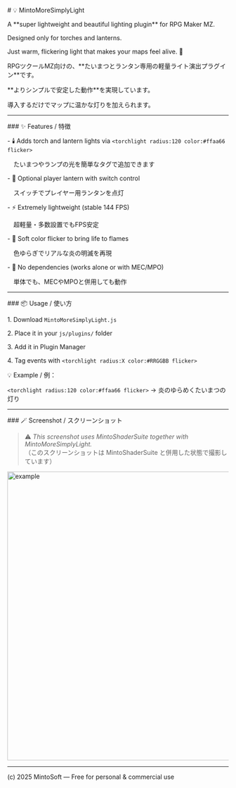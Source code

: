 \# 💡 MintoMoreSimplyLight  

A \*\*super lightweight and beautiful lighting plugin\*\* for RPG Maker MZ.  

Designed only for torches and lanterns.  

Just warm, flickering light that makes your maps feel alive. 🌙  



RPGツクールMZ向けの、\*\*たいまつとランタン専用の軽量ライト演出プラグイン\*\*です。  

\*\*よりシンプルで安定した動作\*\*を実現しています。  

導入するだけでマップに温かな灯りを加えられます。  



---



\### ✨ Features / 特徴

\- 🕯️ Adds torch and lantern lights via `<torchlight radius:120 color:#ffaa66 flicker>`  

　たいまつやランプの光を簡単なタグで追加できます  

\- 🔦 Optional player lantern with switch control  

　スイッチでプレイヤー用ランタンを点灯  

\- ⚡ Extremely lightweight (stable 144 FPS)  

　超軽量・多数設置でもFPS安定  

\- 🎨 Soft color flicker to bring life to flames  

　色ゆらぎでリアルな炎の明滅を再現  

\- 🔧 No dependencies (works alone or with MEC/MPO)  

　単体でも、MECやMPOと併用しても動作  



---



\### 📦 Usage / 使い方

1\. Download `MintoMoreSimplyLight.js`  

2\. Place it in your `js/plugins/` folder  

3\. Add it in Plugin Manager  

4\. Tag events with `<torchlight radius:X color:#RRGGBB flicker>`  



💡 Example / 例：  

`<torchlight radius:120 color:#ffaa66 flicker>` → 炎のゆらめくたいまつの灯り  



---



\### 🪄 Screenshot / スクリーンショット  
> ⚠️ *This screenshot uses MintoShaderSuite together with MintoMoreSimplyLight.*  
> （このスクリーンショットは MintoShaderSuite と併用した状態で撮影しています） 

<img width="818" height="656" alt="example" src="https://github.com/user-attachments/assets/c1842db1-f7cf-44eb-8b25-22f84052aa4f" />



---



(c) 2025 MintoSoft — Free for personal \& commercial use  






